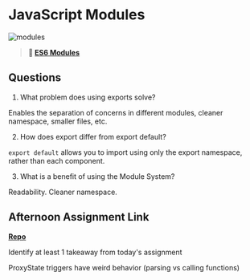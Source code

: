 # JavaScript Modules

![modules](https://bcw.blob.core.windows.net/public/img/1015719031845190)

> **📖 [ES6 Modules](https://codeworksacademy.com/fs-student-guide/resources/wk3/01-Modules)**

## Questions

1. What problem does using exports solve?

Enables the separation of concerns in different modules, cleaner namespace, smaller files, etc.

2. How does export differ from export default?

`export default` allows you to import using only the export namespace, rather than each component.

3. What is a benefit of using the Module System?

Readability. Cleaner namespace.

## Afternoon Assignment Link

**[Repo](https://github.com/Annikyet/may23-racecar)**

Identify at least 1 takeaway from today's assignment

ProxyState triggers have weird behavior (parsing vs calling functions)